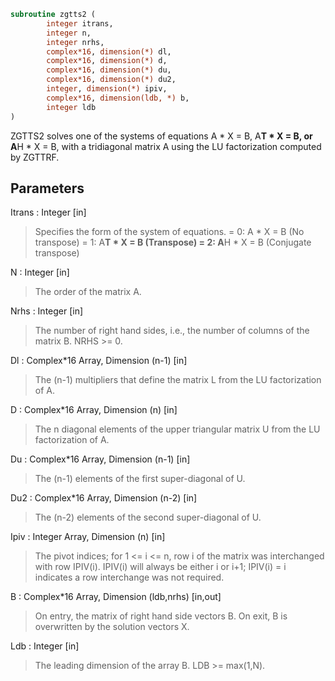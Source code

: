 ```fortran
subroutine zgtts2 (
		integer itrans,
		integer n,
		integer nrhs,
		complex*16, dimension(*) dl,
		complex*16, dimension(*) d,
		complex*16, dimension(*) du,
		complex*16, dimension(*) du2,
		integer, dimension(*) ipiv,
		complex*16, dimension(ldb, *) b,
		integer ldb
)
```

 ZGTTS2 solves one of the systems of equations
    A * X = B,  A**T * X = B,  or  A**H * X = B,
 with a tridiagonal matrix A using the LU factorization computed
 by ZGTTRF.

## Parameters
Itrans : Integer [in]
> Specifies the form of the system of equations.
> = 0:  A * X = B     (No transpose)
> = 1:  A**T * X = B  (Transpose)
> = 2:  A**H * X = B  (Conjugate transpose)

N : Integer [in]
> The order of the matrix A.

Nrhs : Integer [in]
> The number of right hand sides, i.e., the number of columns
> of the matrix B.  NRHS >= 0.

Dl : Complex*16 Array, Dimension (n-1) [in]
> The (n-1) multipliers that define the matrix L from the
> LU factorization of A.

D : Complex*16 Array, Dimension (n) [in]
> The n diagonal elements of the upper triangular matrix U from
> the LU factorization of A.

Du : Complex*16 Array, Dimension (n-1) [in]
> The (n-1) elements of the first super-diagonal of U.

Du2 : Complex*16 Array, Dimension (n-2) [in]
> The (n-2) elements of the second super-diagonal of U.

Ipiv : Integer Array, Dimension (n) [in]
> The pivot indices; for 1 <= i <= n, row i of the matrix was
> interchanged with row IPIV(i).  IPIV(i) will always be either
> i or i+1; IPIV(i) = i indicates a row interchange was not
> required.

B : Complex*16 Array, Dimension (ldb,nrhs) [in,out]
> On entry, the matrix of right hand side vectors B.
> On exit, B is overwritten by the solution vectors X.

Ldb : Integer [in]
> The leading dimension of the array B.  LDB >= max(1,N).


